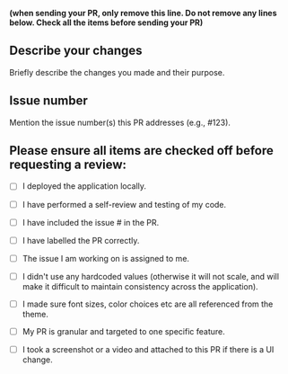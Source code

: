 **(when sending your PR, only remove this line. Do not remove any lines below. Check all the items before sending your PR)**

## Describe your changes

Briefly describe the changes you made and their purpose. 

## Issue number

Mention the issue number(s) this PR addresses (e.g., #123).

## Please ensure all items are checked off before requesting a review:

- [ ] I deployed the application locally.
- [ ] I have performed a self-review and testing of my code.
- [ ] I have included the issue # in the PR.
- [ ] I have labelled the PR correctly.
- [ ] The issue I am working on is assigned to me.
- [ ] I didn't use any hardcoded values (otherwise it will not scale, and will make it difficult to maintain consistency across the application).
- [ ] I made sure font sizes, color choices etc are all referenced from the theme.
- [ ] My PR is granular and targeted to one specific feature.
- [ ] I took a screenshot or a video and attached to this PR if there is a UI change.

